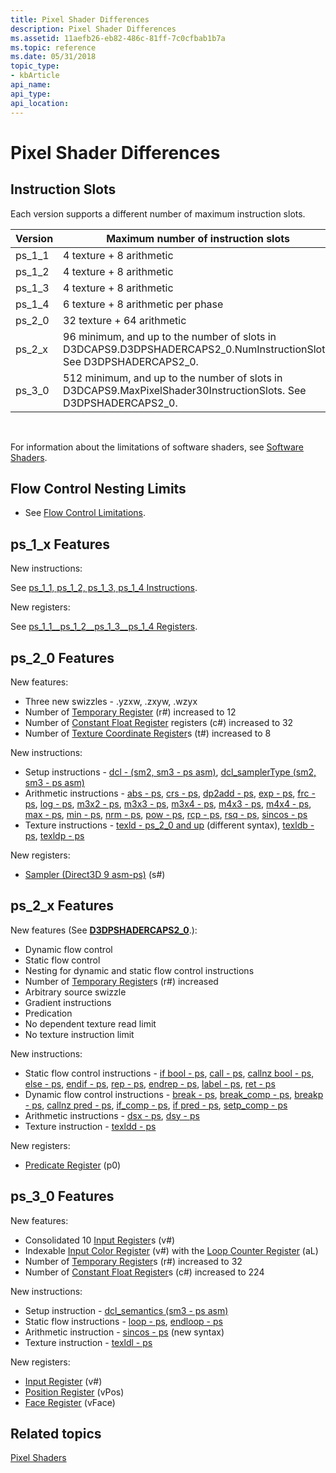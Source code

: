 ```yaml
---
title: Pixel Shader Differences
description: Pixel Shader Differences
ms.assetid: 11aefb26-eb82-486c-81ff-7c0cfbab1b7a
ms.topic: reference
ms.date: 05/31/2018
topic_type:
- kbArticle
api_name: 
api_type: 
api_location: 
---
```


# Pixel Shader Differences

## Instruction Slots

Each version supports a different number of maximum instruction slots.



| Version  | Maximum number of instruction slots                                                                                   |
|----------|-----------------------------------------------------------------------------------------------------------------------|
| ps\_1\_1 | 4 texture + 8 arithmetic                                                                                              |
| ps\_1\_2 | 4 texture + 8 arithmetic                                                                                              |
| ps\_1\_3 | 4 texture + 8 arithmetic                                                                                              |
| ps\_1\_4 | 6 texture + 8 arithmetic per phase                                                                                    |
| ps\_2\_0 | 32 texture + 64 arithmetic                                                                                            |
| ps\_2\_x | 96 minimum, and up to the number of slots in D3DCAPS9.D3DPSHADERCAPS2\_0.NumInstructionSlots. See D3DPSHADERCAPS2\_0. |
| ps\_3\_0 | 512 minimum, and up to the number of slots in D3DCAPS9.MaxPixelShader30InstructionSlots. See D3DPSHADERCAPS2\_0.      |



 

For information about the limitations of software shaders, see [Software Shaders](dx9-graphics-reference-asm-software-shaders.md).

## Flow Control Nesting Limits

-   See [Flow Control Limitations](dx9-graphics-reference-asm-ps-instructions-flow-control.md).

## ps\_1\_x Features

New instructions:

See [ps\_1\_1, ps\_1\_2, ps\_1\_3, ps\_1\_4 Instructions](dx9-graphics-reference-asm-ps-instructions-ps-1-x.md).

New registers:

See [ps\_1\_1\_\_ps\_1\_2\_\_ps\_1\_3\_\_ps\_1\_4 Registers](dx9-graphics-reference-asm-ps-registers-ps-1-x.md).

## ps\_2\_0 Features

New features:

-   Three new swizzles - .yzxw, .zxyw, .wzyx
-   Number of [Temporary Register](dx9-graphics-reference-asm-ps-registers-temporary.md) (r\#) increased to 12
-   Number of [Constant Float Register](dx9-graphics-reference-asm-ps-registers-constant-float.md) registers (c\#) increased to 32
-   Number of [Texture Coordinate Register](dx9-graphics-reference-asm-ps-registers-texture-coordinate.md)s (t\#) increased to 8

New instructions:

-   Setup instructions - [dcl - (sm2, sm3 - ps asm)](dcl---ps.md), [dcl\_samplerType (sm2, sm3 - ps asm)](dcl-samplertype---ps.md)
-   Arithmetic instructions - [abs - ps](abs---ps.md), [crs - ps](crs---ps.md), [dp2add - ps](dp2add---ps.md), [exp - ps](exp---ps.md), [frc - ps](frc---ps.md), [log - ps](log---ps.md), [m3x2 - ps](m3x2---ps.md), [m3x3 - ps](m3x3---ps.md), [m3x4 - ps](m3x4---ps.md), [m4x3 - ps](m4x3---ps.md), [m4x4 - ps](m4x4---ps.md), [max - ps](max---ps.md), [min - ps](min---ps.md), [nrm - ps](nrm---ps.md), [pow - ps](pow---ps.md), [rcp - ps](rcp---ps.md), [rsq - ps](rsq---ps.md), [sincos - ps](sincos---ps.md)
-   Texture instructions - [texld - ps\_2\_0 and up](texld---ps-2-0.md) (different syntax), [texldb - ps](texldb---ps.md), [texldp - ps](texldp---ps.md)

New registers:

-   [Sampler (Direct3D 9 asm-ps)](dx9-graphics-reference-asm-ps-registers-sampler.md) (s\#)

## ps\_2\_x Features

New features (See [**D3DPSHADERCAPS2\_0**](/windows/desktop/api/d3d9caps/ns-d3d9caps-d3dpshadercaps2_0).):

-   Dynamic flow control
-   Static flow control
-   Nesting for dynamic and static flow control instructions
-   Number of [Temporary Register](dx9-graphics-reference-asm-ps-registers-temporary.md)s (r\#) increased
-   Arbitrary source swizzle
-   Gradient instructions
-   Predication
-   No dependent texture read limit
-   No texture instruction limit

New instructions:

-   Static flow control instructions - [if bool - ps](if-bool---ps.md), [call - ps](call---ps.md), [callnz bool - ps](callnz-bool---ps.md), [else - ps](else---ps.md), [endif - ps](endif---ps.md), [rep - ps](rep---ps.md), [endrep - ps](endrep---ps.md), [label - ps](label---ps.md), [ret - ps](ret---ps.md)
-   Dynamic flow control instructions - [break - ps](break---ps.md), [break\_comp - ps](break-comp---ps.md), [breakp - ps](break-p---ps.md), [callnz pred - ps](callnz-pred---ps.md), [if\_comp - ps](if-comp---ps.md), [if pred - ps](if-pred---ps.md), [setp\_comp - ps](setp-comp---ps.md)
-   Arithmetic instructions - [dsx - ps](dsx---ps.md), [dsy - ps](dsy---ps.md)
-   Texture instruction - [texldd - ps](texldd---ps.md)

New registers:

-   [Predicate Register](dx9-graphics-reference-asm-ps-registers-predicate.md) (p0)

## ps\_3\_0 Features

New features:

-   Consolidated 10 [Input Register](dx9-graphics-reference-asm-ps-registers-ps-3-0.md)s (v\#)
-   Indexable [Input Color Register](dx9-graphics-reference-asm-ps-registers-input-color.md) (v\#) with the [Loop Counter Register](dx9-graphics-reference-asm-ps-registers-loop-counter.md) (aL)
-   Number of [Temporary Register](dx9-graphics-reference-asm-ps-registers-temporary.md)s (r\#) increased to 32
-   Number of [Constant Float Register](dx9-graphics-reference-asm-ps-registers-constant-float.md)s (c\#) increased to 224

New instructions:

-   Setup instruction - [dcl\_semantics (sm3 - ps asm)](dcl-usage---ps.md)
-   Static flow instructions - [loop - ps](loop---ps.md), [endloop - ps](endloop---ps.md)
-   Arithmetic instruction - [sincos - ps](sincos---ps.md) (new syntax)
-   Texture instruction - [texldl - ps](texldl---ps.md)

New registers:

-   [Input Register](dx9-graphics-reference-asm-ps-registers-ps-3-0.md) (v\#)
-   [Position Register](dx9-graphics-reference-asm-ps-registers-ps-3-0.md) (vPos)
-   [Face Register](dx9-graphics-reference-asm-ps-registers-ps-3-0.md) (vFace)

## Related topics

<dl> <dt>

[Pixel Shaders](dx9-graphics-reference-asm-ps.md)
</dt> </dl>

 

 
